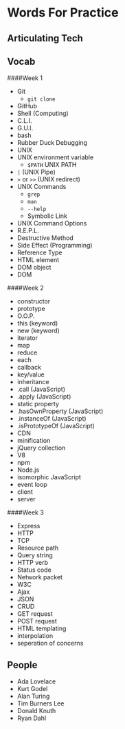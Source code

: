 # Words For Practice
## Articulating Tech


## Vocab

####Week 1
* Git
  * `git clone`
* GitHub
* Shell (Computing)
* C.L.I.
* G.U.I. 
* bash
* Rubber Duck Debugging
* UNIX
* UNIX environment variable
  * `$PATH` UNIX PATH
* `|` (UNIX Pipe)
* `>` or `>>` (UNIX redirect)
* UNIX Commands
  * `grep`
  * `man`
  * `--help`
  * Symbolic Link
* UNIX Command Options
* R.E.P.L.
* Destructive Method
* Side Effect (Programming)
* Reference Type
* HTML element
* DOM object
* DOM

####Week 2
* constructor
* prototype
* O.O.P.
* this (keyword)
* new (keyword)
* iterator
* map
* reduce
* each
* callback
* key/value
* inheritance
* .call (JavaScript)
* .apply (JavaScript)
* static property
* .hasOwnProperty (JavaScript)
* .instanceOf (JavaScript)
* .isPrototypeOf (JavaScript)
* CDN
* minification
* jQuery collection
* V8
* npm
* Node.js
* isomorphic JavaScript
* event loop
* client
* server


####Week 3
* Express
* HTTP
* TCP
* Resource path
* Query string
* HTTP verb
* Status code
* Network packet
* W3C
* Ajax
* JSON
* CRUD
* GET request
* POST request
* HTML templating
* interpolation
* seperation of concerns

## People

* Ada Lovelace
* Kurt Godel
* Alan Turing
* Tim Burners Lee
* Donald Knuth
* Ryan Dahl




